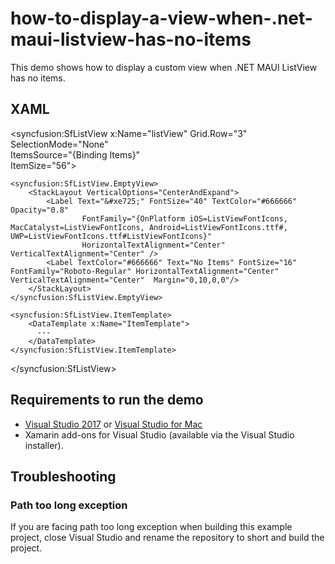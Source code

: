 # how-to-display-a-view-when-.net-maui-listview-has-no-items

This demo shows how to display a custom view when .NET MAUI ListView has no items.

## XAML 
<syncfusion:SfListView x:Name="listView" 
            Grid.Row="3"
            SelectionMode="None"                                     
            ItemsSource="{Binding Items}"                      
            ItemSize="56">

    <syncfusion:SfListView.EmptyView>
        <StackLayout VerticalOptions="CenterAndExpand">
            <Label Text="&#xe725;" FontSize="40" TextColor="#666666" Opacity="0.8"
                    FontFamily="{OnPlatform iOS=ListViewFontIcons, MacCatalyst=ListViewFontIcons, Android=ListViewFontIcons.ttf#, UWP=ListViewFontIcons.ttf#ListViewFontIcons}"
                    HorizontalTextAlignment="Center" VerticalTextAlignment="Center" />
            <Label TextColor="#666666" Text="No Items" FontSize="16" FontFamily="Roboto-Regular" HorizontalTextAlignment="Center" VerticalTextAlignment="Center"  Margin="0,10,0,0"/>                        
        </StackLayout>                    
    </syncfusion:SfListView.EmptyView>

    <syncfusion:SfListView.ItemTemplate>
        <DataTemplate x:Name="ItemTemplate">
          ---
        </DataTemplate>
    </syncfusion:SfListView.ItemTemplate>
</syncfusion:SfListView>

## Requirements to run the demo

* [Visual Studio 2017](https://visualstudio.microsoft.com/downloads/) or [Visual Studio for Mac](https://visualstudio.microsoft.com/vs/mac/)
* Xamarin add-ons for Visual Studio (available via the Visual Studio installer).

## Troubleshooting

### Path too long exception

If you are facing path too long exception when building this example project, close Visual Studio and rename the repository to short and build the project.
